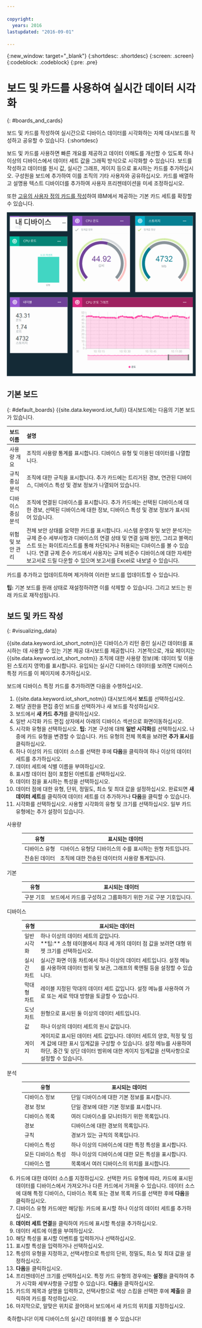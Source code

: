 ```yaml
---

copyright:
  years: 2016
lastupdated: "2016-09-01"

---
```


{:new_window: target="\_blank"}
{:shortdesc: .shortdesc}
{:screen: .screen}
{:codeblock: .codeblock}
{:pre: .pre}

# 보드 및 카드를 사용하여 실시간 데이터 시각화
{: #boards_and_cards}

보드 및 카드를 작성하여 실시간으로 디바이스 데이터를 시각화하는 자체 대시보드를 작성하고 공유할 수 있습니다.
{:shortdesc}

보드 및 카드를 사용하면 빠른 개요를 제공하고 데이터 이해도를 개선할 수 있도록 하나 이상의 디바이스에서 데이터 세트 값을 그래픽 방식으로 시각화할 수 있습니다. 보드를 작성하고 데이터를 원시 값, 실시간 그래프, 게이지 등으로 표시하는 카드를 추가하십시오. 구성원을 보드에 추가하여 이를 조직의 기타 사용자와 공유하십시오. 카드를 배열하고 설명용 텍스트 디바이더를 추가하여 사용자 프리젠테이션을 미세 조정하십시오.   

또한 [고유의 사용자 정의 카드를 작성](custom_cards/custom-cards.html)하여 IBM에서 제공하는 기본 카드 세트를 확장할 수 있습니다. 

![카드로 실시간 데이터 표시.](images/boards_and_cards.svg "카드로 실시간 데이터 표시.")

## 기본 보드
{: #default_boards}
{{site.data.keyword.iot_full}} 대시보드에는 다음의 기본 보드가 있습니다. 

|보드 이름 | 설명 |  
|:---|:---|  
|사용량 개요  | 조직의 사용량 통계를 표시합니다. 디바이스 유형 및 이용된 데이터를 나열합니다.
|규칙 중심 분석 | 조직에 대한 규칙을 표시합니다. 추가 카드에는 트리거된 경보, 연관된 디바이스, 디바이스 특성 및 경보 정보가 나열되어 있습니다.  |  
|디바이스 중심 분석 | 조직에 연결된 디바이스를 표시합니다. 추가 카드에는 선택된 디바이스에 대한 경보, 선택된 디바이스에 대한 정보, 디바이스 특성 및 경보 정보가 표시되어 있습니다.  |
|위험 및 보안 관리 | 전체 보안 상태를 요약한 카드를 표시합니다. 시스템 운영자 및 보안 분석가는 규제 준수 세부사항과 디바이스의 연결 상태 및 연결 실패 원인, 그리고 블랙리스트 또는 화이트리스트를 통해 차단되거나 허용되는 디바이스를 볼 수 있습니다. 연결 규제 준수 카드에서 사용자는 규제 비준수 디바이스에 대한 자세한 보고서로 드릴 다운할 수 있으며 보고서를 Excel로 내보낼 수 있습니다. |

카드를 추가하고 업데이트하며 제거하여 이러한 보드를 업데이트할 수 있습니다. 

**팁:** 기본 보드를 원래 상태로 재설정하려면 이를 삭제할 수 있습니다. 그리고 보드는 원래 카드로 재작성됩니다. 

## 보드 및 카드 작성
{: #visualizing_data}

{{site.data.keyword.iot_short_notm}}은 디바이스가 리턴 중인 실시간 데이터를 표시하는 데 사용할 수 있는 기본 제공 대시보드를 제공합니다. 기본적으로, 개요 페이지는 {{site.data.keyword.iot_short_notm}} 조직에 대한 사용량 정보(예: 데이터 및 이용된 스토리지 영역)를 표시합니다. 유입되는 실시간 디바이스 데이터를 보려면 디바이스 특정 카드를 이 페이지에 추가하십시오. 

보드에 디바이스 특정 카드를 추가하려면 다음을 수행하십시오. 
1. {{site.data.keyword.iot_short_notm}} 대시보드에서 **보드**를 선택하십시오. 
2. 해당 권한을 편집 중인 보드를 선택하거나 새 보드를 작성하십시오. 
3. 보드에서 **새 카드 추가**를 클릭하십시오. 
2. 일반 시각화 카드 편집 상자에서 아래의 디바이스 섹션으로 화면이동하십시오. 
3. 시각화 유형을 선택하십시오.
**팁:** 기본 구성에 대해 **일반 시각화**를 선택하십시오. 나중에 카드 유형을 변경할 수 있습니다.
카드 유형의 전체 목록을 보려면 **추가 표시**를 클릭하십시오. 
4.	하나 이상의 카드 데이터 소스를 선택한 후에 **다음**을 클릭하여 하나 이상의 데이터 세트를 추가하십시오. 
 1.	데이터 세트에 식별 이름을 부여하십시오. 
 2. 표시할 데이터 점이 포함된 이벤트를 선택하십시오. 
 3.	데이터 점을 표시하는 특성을 선택하십시오. 
 4.	데이터 점에 대한 유형, 단위, 정밀도, 최소 및 최대 값을 설정하십시오.
 완료되면 **새 데이터 세트**를 클릭하여 데이터 세트를 더 추가하거나 **다음**을 클릭할 수 있습니다. 
5.	시각화를 선택하십시오. 사용할 시각화의 유형 및 크기를 선택하십시오. 일부 카드 유형에는 추가 설정이 있습니다. 
<dl>
<dt>사용량</dt>
<dd>
<table>
<thead>
<tr>
<th>유형</th>
<th>표시되는 데이터</th>
</tr>
</thead>
<tbody>
<tr>
<td>디바이스 유형</td>
<td>디바이스 유형당 디바이스의 수를 표시하는 원형 차트입니다. </td>
</tr><tr>
<td>전송된 데이터</td>
<td>조직에 대한 전송된 데이터의 사용량 통계입니다. </td>
</tr>
</tbody>
</table>
</dd>
<dt>기본</dt>
<dd>
<table>
<thead>
<tr>
<th>유형</th>
<th>표시되는 데이터</th>
</tr>
</thead>
<tbody>
<tr>
<td>구분 기호</td>
<td>보드에서 카드를 구성하고 그룹화하기 위한 가로 구분 기호입니다. </td>
</tr>
</tbody>
</table>
</dd>
<dt>디바이스</dt>
<dd><table>
<thead>
<tr>
<th>유형</th>
<th>표시되는 데이터</th>
</tr>
</thead>
<tbody>
<tr>
<td>일반 시각화</td>
<td>하나 이상의 데이터 세트의 값입니다. </br>**팁:** 소형 테이블에서 최대 세 개의 데이터 점 값을 보려면 대형 위젯 크기를 선택하십시오. </td>
</tr>
<tr>
<td>실시간 차트</td>
<td>실시간 화면 이동 차트에서 하나 이상의 데이터 세트입니다. 설정 메뉴를 사용하여 데이터 범위 및 보관, 그래프의 룩앤필 등을 설정할 수 있습니다. </td>
</tr>
<tr>
<td>막대형 차트</td>
<td>레이블 지정된 막대의 데이터 세트 값입니다. 설정 메뉴를 사용하여 가로 또는 세로 막대 방향을 토글할 수 있습니다. </td>
</tr>
<tr>
<td>도넛 차트</td>
<td>원형으로 표시된 둘 이상의 데이터 세트입니다. </td>
</tr>
<tr>
<td>값</td>
<td>하나 이상의 데이터 세트의 원시 값입니다. </td>
</tr>
<tr>
<td>게이지</td>
<td>게이지로 표시된 데이터 세트 값입니다. 데이터 세트의 양호, 적정 및 임계 값에 대한 표시 임계값을 구성할 수 있습니다. 설정 메뉴를 사용하여 하단, 중간 및 상단 데이터 범위에 대한 게이지 임계값을 선택사항으로 설정할 수 있습니다. </td>
</tr>
</tbody>
</table>
</dd>
<dt>분석</dt>
<dd>
<table>
<thead>
<tr>
<th>유형</th>
<th>표시되는 데이터</th>
</tr>
</thead>
<tbody>
<tr>
<td>디바이스 정보</td>
<td>단일 디바이스에 대한 기본 정보를 표시합니다. </td>
</tr>
<tr>
<td>경보 정보</td>
<td>단일 경보에 대한 기본 정보를 표시합니다. </td>
</tr>
<tr>
<td>디바이스 목록</td>
<td>여러 디바이스를 모니터하기 위한 목록입니다. </td>
</tr>
<tr>
<td>경보</td>
<td>디바이스에 대한 경보의 목록입니다. </td>
</tr>
<tr>
<td>규칙</td>
<td>경보가 있는 규칙의 목록입니다. </td>
</tr>
<tr>
<td>디바이스 특성</td>
<td>하나 이상의 디바이스에 대한 특정 특성을 표시합니다. </td>
</tr>
<tr>
<td>모든 디바이스 특성</td>
<td>하나 이상의 디바이스에 대한 모든 특성을 표시합니다. </td>
</tr>
<tr>
<td>디바이스 맵</td>
<td>목록에서 여러 디바이스의 위치를 표시합니다. </td>
</tr>
</tbody>
</table>
</dd>
</dl>

6. 카드에 대한 데이터 소스를 지정하십시오.
선택한 카드 유형에 따라, 카드에 표시된 데이터를 디바이스에서 가져오거나 다른 카드에서 가져올 수 있습니다. 
데이터 소스에 대해 특정 디바이스, 디바이스 목록 또는 경보 목록 카드를 선택한 후에 **다음**을 클릭하십시오. 
7. 디바이스 유형 카드에만 해당됨: 카드에 표시할 하나 이상의 데이터 세트를 추가하십시오.    
 1. **데이터 세트 연결**을 클릭하여 카드에 표시할 특성을 추가하십시오. 
 2. 데이터 세트에 이름을 부여하십시오. 
 3. 해당 특성을 표시할 이벤트를 입력하거나 선택하십시오. 
 4. 표시할 특성을 입력하거나 선택하십시오. 
 5. 특성의 유형을 지정하고, 선택사항으로 특성의 단위, 정밀도, 최소 및 최대 값을 설정하십시오.   
 6. **다음**을 클릭하십시오. 
7. 프리젠테이션 크기를 선택하십시오.
특정 카드 유형의 경우에는 **설정**을 클릭하여 추가 시각화 세부사항을 구성할 수 있습니다. **다음**을 클릭하십시오. 
7. 카드의 제목과 설명을 입력하고, 선택사항으로 색상 스킴을 선택한 후에 **제출**을 클릭하여 카드를 작성하십시오. 
7.	마지막으로, 알맞은 위치로 끌어와서 보드에서 새 카드의 위치를 지정하십시오.   

축하합니다! 이제 디바이스의 실시간 데이터를 볼 수 있습니다! 
